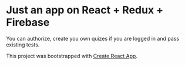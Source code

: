 # Just an app on React + Redux + Firebase
You can authorize, create you own quizes if you are logged in and pass existing tests.



This project was bootstrapped with [Create React App](https://github.com/facebook/create-react-app).
